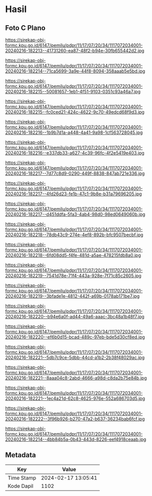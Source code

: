 # Hasil

## Foto C Plano

https://sirekap-obj-formc.kpu.go.id/6147/pemilu/pdpr/11/17/07/20/34/1117072034001-20240216-182213--41731260-ea87-48f2-b94e-30fb655442d2.jpg

https://sirekap-obj-formc.kpu.go.id/6147/pemilu/pdpr/11/17/07/20/34/1117072034001-20240216-182214--71ca5699-3a9e-44f8-8094-358aaab5e5bd.jpg

https://sirekap-obj-formc.kpu.go.id/6147/pemilu/pdpr/11/17/07/20/34/1117072034001-20240216-182215--50081657-1eb1-4f51-9103-0351c93a46a7.jpg

https://sirekap-obj-formc.kpu.go.id/6147/pemilu/pdpr/11/17/07/20/34/1117072034001-20240216-182215--fc0ced21-424c-4622-9c70-49edcd68f9d3.jpg

https://sirekap-obj-formc.kpu.go.id/6147/pemilu/pdpr/11/17/07/20/34/1117072034001-20240216-182216--1b9b7d1a-a448-4a41-9a98-1cf563728045.jpg

https://sirekap-obj-formc.kpu.go.id/6147/pemilu/pdpr/11/17/07/20/34/1117072034001-20240216-182216--e337db33-a627-4c39-96fc-4f2e5419e403.jpg

https://sirekap-obj-formc.kpu.go.id/6147/pemilu/pdpr/11/17/07/20/34/1117072034001-20240216-182217--7d77c8d9-0290-449f-8838-847ab721e336.jpg

https://sirekap-obj-formc.kpu.go.id/6147/pemilu/pdpr/11/17/07/20/34/1117072034001-20240216-182217--4fd26d23-fe1b-47c1-9b8e-b31a79696205.jpg

https://sirekap-obj-formc.kpu.go.id/6147/pemilu/pdpr/11/17/07/20/34/1117072034001-20240216-182217--d451ddfa-5fa3-4ab4-98d0-98ed0649060b.jpg

https://sirekap-obj-formc.kpu.go.id/6147/pemilu/pdpr/11/17/07/20/34/1117072034001-20240216-182218--78db43c9-274e-4ef8-892b-bfc9507becbf.jpg

https://sirekap-obj-formc.kpu.go.id/6147/pemilu/pdpr/11/17/07/20/34/1117072034001-20240216-182218--6fd08dd5-f4fe-481d-a5ae-478215fdb8a0.jpg

https://sirekap-obj-formc.kpu.go.id/6147/pemilu/pdpr/11/17/07/20/34/1117072034001-20240216-182219--7541d78e-71f4-443a-928e-7f71c85c2605.jpg

https://sirekap-obj-formc.kpu.go.id/6147/pemilu/pdpr/11/17/07/20/34/1117072034001-20240216-182219--3bfade1e-4812-442f-a69b-0178ab171be7.jpg

https://sirekap-obj-formc.kpu.go.id/6147/pemilu/pdpr/11/17/07/20/34/1117072034001-20240216-182220--b94e6a0f-ad44-49a6-aaac-3bc48a1b48f7.jpg

https://sirekap-obj-formc.kpu.go.id/6147/pemilu/pdpr/11/17/07/20/34/1117072034001-20240216-182220--ef6b0d15-bcad-489c-97eb-bde5d30cf8ed.jpg

https://sirekap-obj-formc.kpu.go.id/6147/pemilu/pdpr/11/17/07/20/34/1117072034001-20240216-182221--5db7c9ce-5dbb-44cd-a1b2-2b38f48029ac.jpg

https://sirekap-obj-formc.kpu.go.id/6147/pemilu/pdpr/11/17/07/20/34/1117072034001-20240216-182221--8aaa04c8-2abd-4666-a98d-c8da2b75e84b.jpg

https://sirekap-obj-formc.kpu.go.id/6147/pemilu/pdpr/11/17/07/20/34/1117072034001-20240216-182221--1ec4a21d-62c8-4625-976e-552a686703d5.jpg

https://sirekap-obj-formc.kpu.go.id/6147/pemilu/pdpr/11/17/07/20/34/1117072034001-20240216-182222--3f96b926-b270-47a2-b637-36234bab6fcf.jpg

https://sirekap-obj-formc.kpu.go.id/6147/pemilu/pdpr/11/17/07/20/34/1117072034001-20240216-182214--4bb84b5a-0b43-443d-8226-eef4918ceaab.jpg


## Metadata

| Key        | Value               |
| ---------- | ------------------- |
| Time Stamp | 2024-02-17 13:05:41 |
| Kode Dapil | 1102                |



